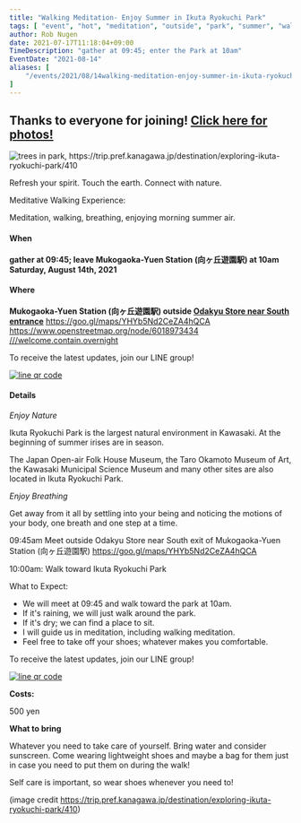 ```yaml
---
title: "Walking Meditation- Enjoy Summer in Ikuta Ryokuchi Park"
tags: [ "event", "hot", "meditation", "outside", "park", "summer", "walk" ]
author: Rob Nugen
date: 2021-07-17T11:18:04+09:00
TimeDescription: "gather at 09:45; enter the Park at 10am"
EventDate: "2021-08-14"
aliases: [
    "/events/2021/08/14walking-meditation-enjoy-summer-in-ikuta-ryokuchi-park",
]
---
```


## Thanks to everyone for joining!   [Click here for photos!](/blog/2021/08/14/walking-meditation-enjoy-summer-in-ikuta-ryokuchi-park/)

<img
src="https://b.robnugen.com/blog/2021/ikuta_ryokuchi_park_trees.jpg"
alt="trees in park, https://trip.pref.kanagawa.jp/destination/exploring-ikuta-ryokuchi-park/410"
class="title" />

Refresh your spirit. Touch the earth. Connect with nature.

Meditative Walking Experience:

Meditation, walking, breathing, enjoying morning summer air.

#### When

**gather at 09:45; leave Mukogaoka-Yuen Station (向ヶ丘遊園駅) at 10am Saturday, August 14th, 2021**

#### Where

**Mukogaoka-Yuen Station (向ヶ丘遊園駅) outside [Odakyu Store near South entrance](https://goo.gl/maps/YHYb5Nd2CeZA4hQCA)**  https://goo.gl/maps/YHYb5Nd2CeZA4hQCA https://www.openstreetmap.org/node/6018973434  [///welcome.contain.overnight](https://what3words.com/welcome.contain.overnight)

To receive the latest updates, join our LINE group!

[![line qr code](//b.robnugen.com/blog/2021/thumbs/2021_sep_25_rob_line_qr_code_text_walk_and_talk.jpg)](//b.robnugen.com/blog/2021/2021_sep_25_rob_line_qr_code_text_walk_and_talk.jpg)

#### Details

*Enjoy Nature*

Ikuta Ryokuchi Park is the largest natural environment in Kawasaki. At the beginning of summer irises are in season.

The Japan Open-air Folk House Museum, the Taro Okamoto Museum of Art, the Kawasaki Municipal Science Museum and many other sites are also located in Ikuta Ryokuchi Park.

*Enjoy Breathing*

Get away from it all by settling into your being and noticing the
motions of your body, one breath and one step at a time.

09:45am Meet outside Odakyu Store near South exit of Mukogaoka-Yuen Station (向ヶ丘遊園駅)  https://goo.gl/maps/YHYb5Nd2CeZA4hQCA

10:00am: Walk toward Ikuta Ryokuchi Park

What to Expect:

* We will meet at 09:45 and walk toward the park at 10am.
* If it's raining, we will just walk around the park.
* If it's dry; we can find a place to sit.
* I will guide us in meditation, including walking meditation.
* Feel free to take off your shoes; whatever makes you comfortable.

To receive the latest updates, join our LINE group!

[![line qr code](//b.robnugen.com/blog/2021/thumbs/2021_sep_25_rob_line_qr_code_text_walk_and_talk.jpg)](//b.robnugen.com/blog/2021/2021_sep_25_rob_line_qr_code_text_walk_and_talk.jpg)

**Costs:**

500 yen

**What to bring**

Whatever you need to take care of yourself.  Bring water and consider sunscreen.
Come wearing lightweight shoes and maybe a bag for them
just in case you need to put them on during the walk!

Self care is important, so wear shoes whenever you need to!

(image credit https://trip.pref.kanagawa.jp/destination/exploring-ikuta-ryokuchi-park/410)
